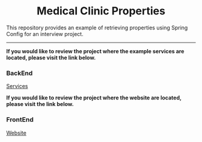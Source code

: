 <h1 align="center">Medical Clinic Properties</h1>

This repository provides an example of retrieving properties using Spring Config for an interview project.

---

**If you would like to review the project where the example services are located, please visit the link below.**

### BackEnd

[Services](https://github.com/ArmandoSJ/kosmos-workspace)

**If you would like to review the project where the website are located, please visit the link below.**

### FrontEnd

[Website](https://github.com/ArmandoSJ/kosmos-site)
